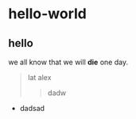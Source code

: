 # hello-world
## hello

we all know that we will **die** one day.  
> lat alex
>  
>>dadw  
* dadsad



